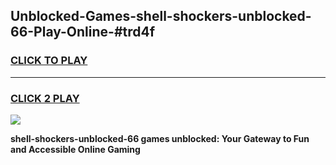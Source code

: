 
## Unblocked-Games-shell-shockers-unblocked-66-Play-Online-#trd4f
<h3>
<a href="https://premium.freeplayer.one?title=shell-shockers-unblocked-66&ref=27F">CLICK TO PLAY</a></h3>
<hr>

<h3>
<a href="https://premium.freeplayer.one?title=shell-shockers-unblocked-66&ref=27F">CLICK 2 PLAY</a>
  
</h3>

<a href="https://premium.freeplayer.one?title=shell-shockers-unblocked-66&ref=27F"><img src="https://clearcache.store/games.png"></a>


**shell-shockers-unblocked-66 games unblocked: Your Gateway to Fun and Accessible Online Gaming**
